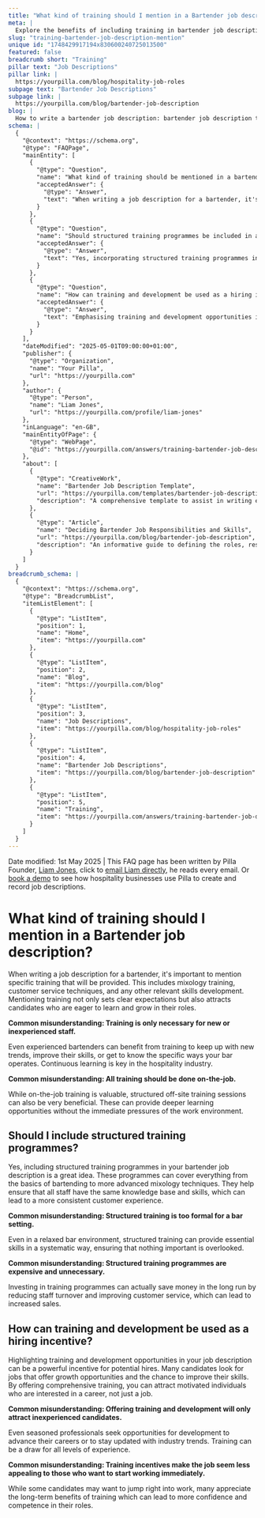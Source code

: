 ```yaml
---
title: "What kind of training should I mention in a Bartender job description?"
meta: |
  Explore the benefits of including training in bartender job descriptions, from mixology to customer service, to attract and develop skilled staff.
slug: "training-bartender-job-description-mention"
unique id: "1748429917194x830600240725013500"
featured: false
breadcrumb short: "Training"
pillar text: "Job Descriptions"
pillar link: |
  https://yourpilla.com/blog/hospitality-job-roles
subpage text: "Bartender Job Descriptions"
subpage link: |
  https://yourpilla.com/blog/bartender-job-description
blog: |
  How to write a bartender job description: bartender job description template included.
schema: |
  {
    "@context": "https://schema.org",
    "@type": "FAQPage",
    "mainEntity": [
      {
        "@type": "Question",
        "name": "What kind of training should be mentioned in a bartender job description?",
        "acceptedAnswer": {
          "@type": "Answer",
          "text": "When writing a job description for a bartender, it's important to include details about the specific training that will be provided. This may encompass mixology courses, customer service training, and additional skill development opportunities. Highlighting this training is crucial as it sets clear expectations and attracts candidates who are keen to learn and enhance their skills within the hospitality industry."
        }
      },
      {
        "@type": "Question",
        "name": "Should structured training programmes be included in a bartender job description?",
        "acceptedAnswer": {
          "@type": "Answer",
          "text": "Yes, incorporating structured training programmes in a bartender job description is beneficial. These programmes can range from basic bartending skills to advanced mixology training. They ensure that all team members receive consistent and comprehensive training, which helps maintain a uniform standard of customer service across the bar."
        }
      },
      {
        "@type": "Question",
        "name": "How can training and development be used as a hiring incentive in bartender job descriptions?",
        "acceptedAnswer": {
          "@type": "Answer",
          "text": "Emphasising training and development opportunities in a job description can serve as a potent hiring incentive. Offering robust training programmes appeals to candidates looking for career advancement and skill enhancement. This approach can attract a diverse pool of applicants, from newcomers desiring thorough training to experienced professionals seeking knowledge updates and career growth."
        }
      }
    ],
    "dateModified": "2025-05-01T09:00:00+01:00",
    "publisher": {
      "@type": "Organization",
      "name": "Your Pilla",
      "url": "https://yourpilla.com"
    },
    "author": {
      "@type": "Person",
      "name": "Liam Jones",
      "url": "https://yourpilla.com/profile/liam-jones"
    },
    "inLanguage": "en-GB",
    "mainEntityOfPage": {
      "@type": "WebPage",
      "@id": "https://yourpilla.com/answers/training-bartender-job-description-mention"
    },
    "about": [
      {
        "@type": "CreativeWork",
        "name": "Bartender Job Description Template",
        "url": "https://yourpilla.com/templates/bartender-job-description",
        "description": "A comprehensive template to assist in writing effective and clear job descriptions for bartenders, outlining necessary skills and responsibilities."
      },
      {
        "@type": "Article",
        "name": "Deciding Bartender Job Responsibilities and Skills",
        "url": "https://yourpilla.com/blog/bartender-job-description",
        "description": "An informative guide to defining the roles, responsibilities, and required skills for bartenders to ensure effective hiring."
      }
    ]
  }
breadcrumb_schema: |
  {
    "@context": "https://schema.org",
    "@type": "BreadcrumbList",
    "itemListElement": [
      {
        "@type": "ListItem",
        "position": 1,
        "name": "Home",
        "item": "https://yourpilla.com"
      },
      {
        "@type": "ListItem",
        "position": 2,
        "name": "Blog",
        "item": "https://yourpilla.com/blog"
      },
      {
        "@type": "ListItem",
        "position": 3,
        "name": "Job Descriptions",
        "item": "https://yourpilla.com/blog/hospitality-job-roles"
      },
      {
        "@type": "ListItem",
        "position": 4,
        "name": "Bartender Job Descriptions",
        "item": "https://yourpilla.com/blog/bartender-job-description"
      },
      {
        "@type": "ListItem",
        "position": 5,
        "name": "Training",
        "item": "https://yourpilla.com/answers/training-bartender-job-description-mention"
      }
    ]
  }
---
```


Date modified: 1st May 2025 | This FAQ page has been written by Pilla Founder, [Liam Jones](https://yourpilla.com/profile/liam-jones), click to [email Liam directly](https://mailto:liam@yourpilla.com), he reads every email. Or [book a demo](https://calendly.com/pilla/demo) to see how hospitality businesses use Pilla to create and record job descriptions.

# What kind of training should I mention in a Bartender job description?

When writing a job description for a bartender, it's important to mention specific training that will be provided. This includes mixology training, customer service techniques, and any other relevant skills development. Mentioning training not only sets clear expectations but also attracts candidates who are eager to learn and grow in their roles.

**Common misunderstanding: Training is only necessary for new or inexperienced staff.**

Even experienced bartenders can benefit from training to keep up with new trends, improve their skills, or get to know the specific ways your bar operates. Continuous learning is key in the hospitality industry.

**Common misunderstanding: All training should be done on-the-job.**

While on-the-job training is valuable, structured off-site training sessions can also be very beneficial. These can provide deeper learning opportunities without the immediate pressures of the work environment.

## Should I include structured training programmes?

Yes, including structured training programmes in your bartender job description is a great idea. These programmes can cover everything from the basics of bartending to more advanced mixology techniques. They help ensure that all staff have the same knowledge base and skills, which can lead to a more consistent customer experience.

**Common misunderstanding: Structured training is too formal for a bar setting.**

Even in a relaxed bar environment, structured training can provide essential skills in a systematic way, ensuring that nothing important is overlooked.

**Common misunderstanding: Structured training programmes are expensive and unnecessary.**

Investing in training programmes can actually save money in the long run by reducing staff turnover and improving customer service, which can lead to increased sales.

## How can training and development be used as a hiring incentive?

Highlighting training and development opportunities in your job description can be a powerful incentive for potential hires. Many candidates look for jobs that offer growth opportunities and the chance to improve their skills. By offering comprehensive training, you can attract motivated individuals who are interested in a career, not just a job.

**Common misunderstanding: Offering training and development will only attract inexperienced candidates.**

Even seasoned professionals seek opportunities for development to advance their careers or to stay updated with industry trends. Training can be a draw for all levels of experience.

**Common misunderstanding: Training incentives make the job seem less appealing to those who want to start working immediately.**

While some candidates may want to jump right into work, many appreciate the long-term benefits of training which can lead to more confidence and competence in their roles.